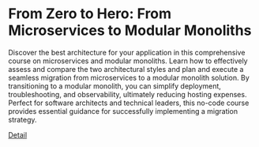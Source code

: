 # From Zero to Hero: From Microservices to Modular Monoliths

Discover the best architecture for your application in this comprehensive course on microservices and modular monoliths. Learn how to effectively assess and compare the two architectural styles and plan and execute a seamless migration from microservices to a modular monolith solution. By transitioning to a modular monolith, you can simplify deployment, troubleshooting, and observability, ultimately reducing hosting expenses. Perfect for software architects and technical leaders, this no-code course provides essential guidance for successfully implementing a migration strategy. 

[Detail](https://eduitfree.com/courses/from-zero-to-hero-from-microservices-to-modular-monoliths)